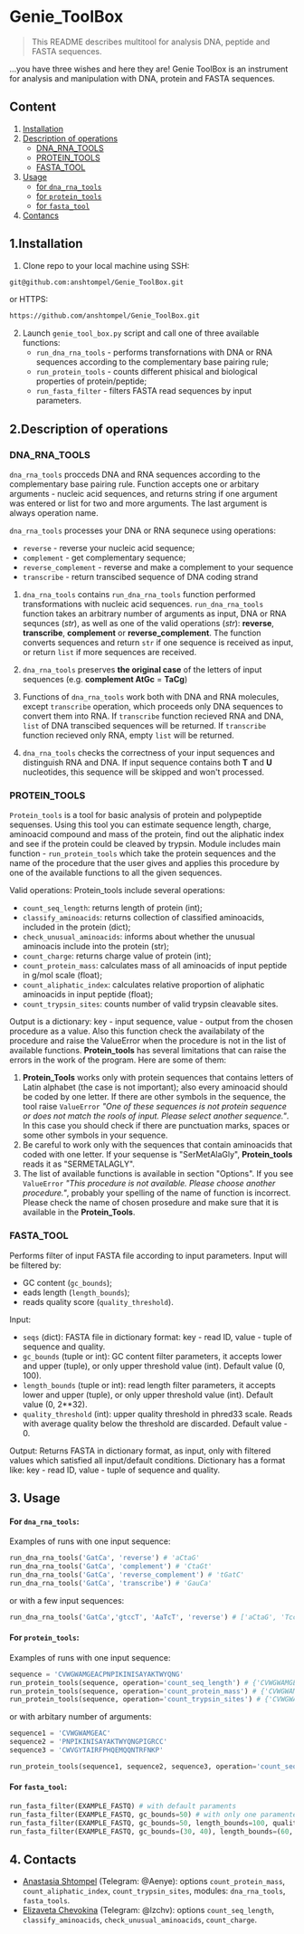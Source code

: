 # Genie_ToolBox
> This README describes multitool for analysis DNA, peptide and FASTA sequences.

...you have three wishes and here they are!
Genie ToolBox is an instrument for analysis and manipulation with DNA, protein and FASTA sequences.

## Content

1. [Installation](#installation)
2. [Description of operations](#description)
    * [DNA_RNA_TOOLS](#dnarnatools)
    * [PROTEIN_TOOLS](#proteintools)
    * [FASTA_TOOL](#fastatool)
3. [Usage](#usage)
    * [for `dna_rna_tools`](#dnarnatools_usage)
    * [for `protein_tools`](#proteintools_usage)
    * [for `fasta_tool`](#fastatool_usage)
4. [Contancs](#contacts)

## 1.Installation <a name="installation"></a>

1. Clone repo to your local machine using SSH:
``` bash
git@github.com:anshtompel/Genie_ToolBox.git
```
or HTTPS:
``` bash
https://github.com/anshtompel/Genie_ToolBox.git
```

2. Launch `genie_tool_box.py` script and call one of three available functions:
   - `run_dna_rna_tools` - performs transfornations with DNA or RNA sequences according to the complementary base pairing rule;
   -  `run_protein_tools` - counts different phisical and biological properties of protein/peptide;
   -  `run_fasta_filter` - filters FASTA read sequences by input parameters.

## 2.Description of operations <a name="description"></a>

### DNA_RNA_TOOLS <a name="dnarnatools"></a>
`dna_rna_tools` procceds DNA and RNA sequences according to the complementary base pairing rule.
    Function accepts one or arbitary arguments - nucleic acid sequences,
    and returns string if one argument was entered or list for two and more arguments.
    The last argument is always operation name.

`dna_rna_tools` processes your DNA or RNA sequnece using operations:
- `reverse` - reverse your nucleic acid sequence;
- `complement` - get complementary sequence;
- `reverse_complement` - reverse and make a complement to your sequence
- `transcribe` - return transcibed sequence of DNA coding strand

1. `dna_rna_tools` contains `run_dna_rna_tools` function performed transformations with nucleic acid sequences. `run_dna_rna_tools` function takes an arbitrary number of arguments as input, DNA or RNA sequnces (*str*), as well as one of the valid operations (*str*): **reverse**, **transcribe**, **complement** or **reverse_complement**. The function converts sequences and return `str` if one sequence is received as input, or return `list` if more sequences are received.

2. `dna_rna_tools` preserves **the original case** of the letters of input sequences (e.g. **complement AtGc** = **TaCg**)

3. Functions of `dna_rna_tools` work both with DNA and RNA molecules, except `transcribe` operation, which proceeds only DNA sequences to convert them into RNA.  If `transcribe` function recieved RNA and DNA, `list` of DNA transcibed sequences will be returned. If `transcribe` function recieved only RNA, empty `list` will be returned.

4. `dna_rna_tools` checks the correctness of your input sequences and distinguish RNA and DNA. If input sequence contains both **T** and **U** nucleotides, this sequence will be skipped and won't processed.

### PROTEIN_TOOLS <a name="proteintools"></a>

`Protein_tools` is a tool for basic analysis of protein and polypeptide sequenses. Using this tool you can estimate sequence length, charge, aminoacid compound and mass of the protein, find out the aliphatic index and see if the protein could be cleaved by trypsin. Module includes main function - `run_protein_tools` which take the protein sequences and the name of the procedure that the user gives and applies this procedure by one of the available functions to all the given sequences.

Valid operations:
Protein_tools include several operations:
- `count_seq_length`: returns length of protein (int);
- `classify_aminoacids`: returns collection of classified aminoacids, included in the protein (dict);
- `check_unusual_aminoacids`: informs about whether the unusual aminoacis include into the protein (str);
- `count_charge`: returns charge value of protein (int);
- `count_protein_mass`: calculates mass of all aminoacids of input peptide in g/mol scale (float);
- `count_aliphatic_index`: calculates relative proportion of aliphatic aminoacids in input peptide (float);
- `count_trypsin_sites`: counts number of valid trypsin cleavable sites.

Output is a dictionary: key - input sequence, value - output from the chosen procedure as a value.
Also this function check the availabilaty of the procedure and raise the ValueError when the procedure is not in the list of available functions.
**Protein_tools** has several limitations that can raise the errors in the work of the program. Here are some of them:
1. **Protein_Tools** works only with protein sequences that contains letters of Latin alphabet (the case is not important); also every aminoacid should be coded by one letter. If there are other symbols in the sequence, the tool raise `ValueError` *"One of these sequences is not protein sequence or does not match the rools of input. Please select another sequence."*. In this case you should check if there are punctuation marks, spaces or some other symbols in your sequence.
2. Be careful to work only with the sequences that contain aminoacids that coded with one letter. If your sequense is "SerMetAlaGly", **Protein_tools** reads it as "SERMETALAGLY".
3. The list of available functions is available in section "Options". If you see `ValueError` *"This procedure is not available. Please choose another procedure."*, probably your spelling of the name of function is incorrect. Please check the name of chosen prosedure and make sure that it is available in the **Protein_Tools**.

### FASTA_TOOL <a name="fastatool"></a>
Performs filter of input FASTA file according to input parameters.
Input will be filtered by:
- GC content (`gc_bounds`);
- eads length (`length_bounds`);
- reads quality score (`quality_threshold`).

Input:
- `seqs` (dict): FASTA file in dictionary format: key - read ID, value - tuple of sequence and quality.
- `gc_bounds` (tuple or int): GC content filter parameters, it accepts lower and upper (tuple), or only upper threshold value (int). Default value (0, 100).
- `length_bounds` (tuple or int): read length filter parameters, it accepts lower and upper (tuple), or only upper threshold value (int). Default value (0, 2**32).
- `quality_threshold` (int): upper quality threshold in phred33 scale. Reads with average quality below the threshold are discarded. Default value - 0.

Output:
Returns FASTA in dictionary format, as input, only with filtered values which satisfied all input/default conditions.
Dictionary has a format like: key - read ID, value - tuple of sequence and quality.

## 3. Usage <a name="usage"></a>
#### For `dna_rna_tools`:

Examples of runs with one input sequence:
```python
run_dna_rna_tools('GatCa', 'reverse') # 'aCtaG'
run_dna_rna_tools('GatCa', 'complement') # 'CtaGt'
run_dna_rna_tools('GatCa', 'reverse_complement') # 'tGatC'
run_dna_rna_tools('GatCa', 'transcribe') # 'GauCa'
```
or with a few input sequences:

```python
run_dna_rna_tools('GatCa','gtccT', 'AaTcT', 'reverse') # ['aCtaG', 'Tcctg', 'TcTaA']
```

#### For `protein_tools`:

Examples of runs with one input sequence:
```python
sequence = 'CVWGWAMGEACPNPIKINISAYAKTWYQNG'
run_protein_tools(sequence, operation='count_seq_length') # {'CVWGWAMGEACPNPIKINISAYAKTWYQNG': 30}
run_protein_tools(sequence, operation='count_protein_mass') # {'CVWGWAMGEACPNPIKINISAYAKTWYQNG': 3354.9199999999987}
run_protein_tools(sequence, operation='count_trypsin_sites') # {'CVWGWAMGEACPNPIKINISAYAKTWYQNG': 2}
```

or with arbitary number of arguments:

```python
sequence1 = 'CVWGWAMGEAC'
sequence2 = 'PNPIKINISAYAKTWYQNGPIGRCC'
sequence3 = 'CWVGYTAIRFPHQEMQQNTRFNKP'

run_protein_tools(sequence1, sequence2, sequence3, operation='count_seq_length') # {'CVWGWAMGEAC': 11, 'PNPIKINISAYAKTWYQNGPIGRCC': 25, 'CWVGYTAIRFPHQEMQQNTRFNKP': 24}
```

#### For `fasta_tool`:

```python
run_fasta_filter(EXAMPLE_FASTQ) # with default paraments
run_fasta_filter(EXAMPLE_FASTQ, gc_bounds=50) # with only one paramenter, int as upper border
run_fasta_filter(EXAMPLE_FASTQ, gc_bounds=50, length_bounds=100, quality_threshold=30) # with all input paramenters, int as upper border
run_fasta_filter(EXAMPLE_FASTQ, gc_bounds=(30, 40), length_bounds=(60, 1000), quality_threshold=30) # with only one paramenter, tuple - lower and upper border
```

## 4. Contacts <a name="contacts"></a>

- [Anastasia Shtompel](https://github.com/anshtompel) (Telegram: @Aenye): options `count_protein_mass`, `count_aliphatic_index`, `count_trypsin_sites`, modules: `dna_rna_tools`, `fasta_tools`.
- [Elizaveta Chevokina](https://github.com/e-chevokina) (Telegram: @lzchv): options `count_seq_length`, `classify_aminoacids`, `check_unusual_aminoacids`, `count_charge`.

